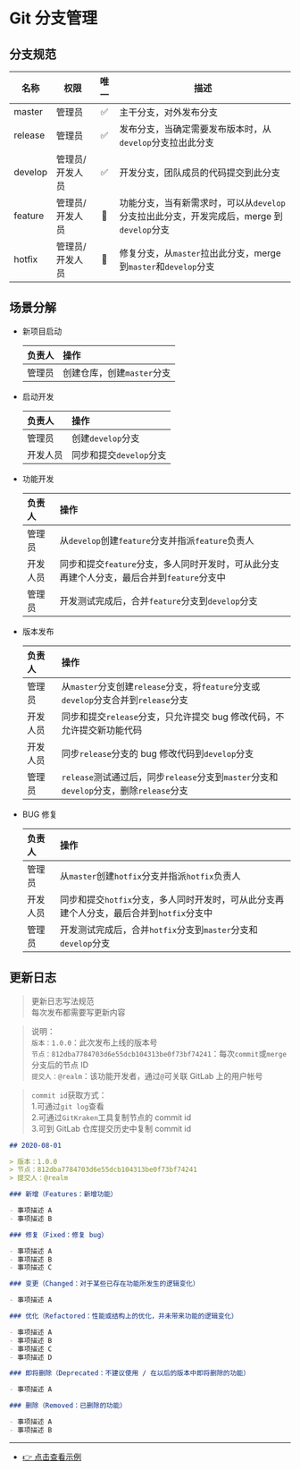 # Git 分支管理

## 分支规范

| 名称    | 权限            | 唯一 | 描述                                                                                     |
| ------- | --------------- | :--: | ---------------------------------------------------------------------------------------- |
| master  | 管理员          |  ✅  | 主干分支，对外发布分支                                                                   |
| release | 管理员          |  ✅  | 发布分支，当确定需要发布版本时，从`develop`分支拉出此分支                                |
| develop | 管理员/开发人员 |  ✅  | 开发分支，团队成员的代码提交到此分支                                                     |
| feature | 管理员/开发人员 |  🚫  | 功能分支，当有新需求时，可以从`develop`分支拉出此分支，开发完成后，merge 到`develop`分支 |
| hotfix  | 管理员/开发人员 |  🚫  | 修复分支，从`master`拉出此分支，merge 到`master`和`develop`分支                          |

## 场景分解

- 新项目启动

  | 负责人 | 操作                       |
  | :----- | :------------------------- |
  | 管理员 | 创建仓库，创建`master`分支 |

- 启动开发

  | 负责人   | 操作                    |
  | :------- | :---------------------- |
  | 管理员   | 创建`develop`分支       |
  | 开发人员 | 同步和提交`develop`分支 |

- 功能开发

  | 负责人   | 操作                                                                                       |
  | :------- | :----------------------------------------------------------------------------------------- |
  | 管理员   | 从`develop`创建`feature`分支并指派`feature`负责人                                          |
  | 开发人员 | 同步和提交`feature`分支，多人同时开发时，可从此分支再建个人分支，最后合并到`feature`分支中 |
  | 管理员   | 开发测试完成后，合并`feature`分支到`develop`分支                                           |

- 版本发布

  | 负责人   | 操作                                                                                   |
  | :------- | :------------------------------------------------------------------------------------- |
  | 管理员   | 从`master`分支创建`release`分支，将`feature`分支或`develop`分支合并到`release`分支     |
  | 开发人员 | 同步和提交`release`分支，只允许提交 bug 修改代码，不允许提交新功能代码                 |
  | 开发人员 | 同步`release`分支的 bug 修改代码到`develop`分支                                        |
  | 管理员   | `release`测试通过后，同步`release`分支到`master`分支和`develop`分支，删除`release`分支 |

- BUG 修复

  | 负责人   | 操作                                                                                     |
  | :------- | :--------------------------------------------------------------------------------------- |
  | 管理员   | 从`master`创建`hotfix`分支并指派`hotfix`负责人                                           |
  | 开发人员 | 同步和提交`hotfix`分支，多人同时开发时，可从此分支再建个人分支，最后合并到`hotfix`分支中 |
  | 管理员   | 开发测试完成后，合并`hotfix`分支到`master`分支和`develop`分支                            |

## 更新日志

> 更新日志写法规范  
> 每次发布都需要写更新内容

> 说明：  
> `版本：1.0.0`：此次发布上线的版本号  
> `节点：812dba7784703d6e55dcb104313be0f73bf74241`：每次`commit`或`merge`分支后的节点 ID  
> `提交人：@realm`：该功能开发者，通过`@`可关联 GitLab 上的用户帐号

> `commit id`获取方式：  
> 1.可通过`git log`查看  
> 2.可通过`GitKraken`工具复制节点的 commit id  
> 3.可到 GitLab 仓库提交历史中复制 commit id

```markdown
## 2020-08-01

> 版本：1.0.0  
> 节点：812dba7784703d6e55dcb104313be0f73bf74241  
> 提交人：@realm

### 新增（Features：新增功能）

- 事项描述 A
- 事项描述 B

### 修复（Fixed：修复 bug）

- 事项描述 A
- 事项描述 B
- 事项描述 C

### 变更（Changed：对于某些已存在功能所发生的逻辑变化）

- 事项描述 A

### 优化（Refactored：性能或结构上的优化，并未带来功能的逻辑变化）

- 事项描述 A
- 事项描述 B
- 事项描述 C
- 事项描述 D

### 即将删除（Deprecated：不建议使用 / 在以后的版本中即将删除的功能）

- 事项描述 A

### 删除（Removed：已删除的功能）

- 事项描述 A
- 事项描述 B
```

---

- [👉 点击查看示例](git-changelog.md)
